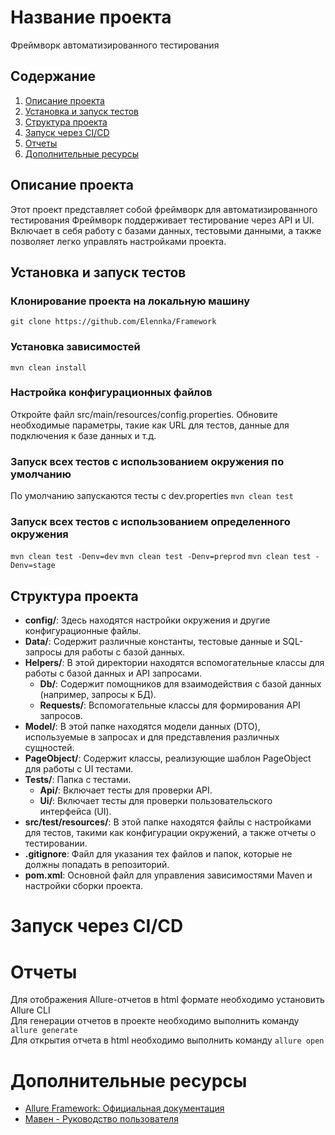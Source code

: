 # Название проекта
Фреймворк автоматизированного тестирования

## Содержание

1. [Описание проекта](#описание-проекта)
2. [Установка и запуск тестов](#yстановка-и-запуск-тестов)
3. [Структура проекта](#структура-проекта)
4. [Запуск через CI/CD](#запуск-через-cicd)
5. [Отчеты](#отчеты)
6. [Дополнительные ресурсы](#дополнительные-ресурсы)

## Описание проекта
Этот проект представляет собой фреймворк для автоматизированного тестирования 
Фреймворк поддерживает тестирование через API и UI. 
Включает в себя работу с базами данных, тестовыми данными, а также позволяет легко управлять настройками проекта.

## Установка и запуск тестов
### Клонирование проекта на локальную машину
`git clone https://github.com/Elennka/Framework`
### Установка зависимостей
`mvn clean install`
### Настройка конфигурационных файлов
Откройте файл src/main/resources/config.properties.
Обновите необходимые параметры, такие как URL для тестов, данные для подключения к базе данных и т.д.
### Запуск всех тестов с использованием окружения по умолчанию
По умолчанию запускаются тесты с dev.properties
`mvn clean test`
### Запуск всех тестов с использованием определенного окружения
`mvn clean test -Denv=dev`
`mvn clean test -Denv=preprod` 
`mvn clean test -Denv=stage` 
## Структура проекта
- **config/**: Здесь находятся настройки окружения и другие конфигурационные файлы.
- **Data/**: Содержит различные константы, тестовые данные и SQL-запросы для работы с базой данных.
- **Helpers/**: В этой директории находятся вспомогательные классы для работы с базой данных и API запросами.
  - **Db/**: Содержит помощников для взаимодействия с базой данных (например, запросы к БД).
  - **Requests/**: Вспомогательные классы для формирования API запросов.
- **Model/**: В этой папке находятся модели данных (DTO), используемые в запросах и для представления различных сущностей.
- **PageObject/**: Содержит классы, реализующие шаблон PageObject для работы с UI тестами.
- **Tests/**: Папка с тестами.
  - **Api/**: Включает тесты для проверки API.
  - **Ui/**: Включает тесты для проверки пользовательского интерфейса (UI).
- **src/test/resources/**: В этой папке находятся файлы с настройками для тестов, такими как конфигурации окружений, а также отчеты о тестировании.
- **.gitignore**: Файл для указания тех файлов и папок, которые не должны попадать в репозиторий.
- **pom.xml**: Основной файл для управления зависимостями Maven и настройки сборки проекта.
# Запуск через CI/CD
# Отчеты
Для отображения Allure-отчетов в html формате необходимо установить Allure CLI    
Для генерации отчетов в проекте необходимо выполнить команду `allure generate`  
Для открытия отчета в html необходимо выполнить команду `allure open`  
# Дополнительные ресурсы
- [Allure Framework: Официальная документация](https://allure.qatools.ru/)
- [Мавен - Руководство пользователя](https://maven.apache.org/guides/)